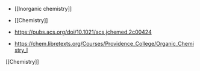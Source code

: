   - [[Inorganic chemistry]]
  - [[Chemistry]]

  - https://pubs.acs.org/doi/10.1021/acs.jchemed.2c00424

  - https://chem.libretexts.org/Courses/Providence_College/Organic_Chemistry_I

[[Chemistry]]